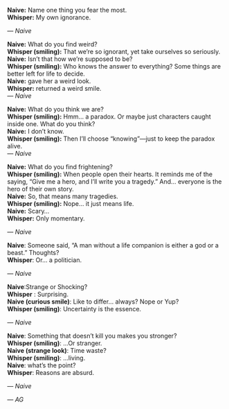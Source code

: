 **Naive:** Name one thing you fear the most.  
**Whisper:** My own ignorance.

— *Naive*



**Naive:** What do you find weird?  
**Whisper (smiling):** That we’re so ignorant, yet take ourselves so seriously.  
**Naive:** Isn’t that how we’re supposed to be?  
**Whisper (smiling):** Who knows the answer to everything? Some things are better left for life to decide.  
**Naive:** gave her a weird look.  
**Whisper:** returned a weird smile.  
— *Naive*  



**Naive:** What do you think we are?  
**Whisper (smiling):** Hmm… a paradox. Or maybe just characters caught inside one. What do you think?  
**Naive:** I don’t know.  
**Whisper (smiling):** Then I’ll choose “knowing”—just to keep the paradox alive.  
— *Naive*  



**Naive:** What do you find frightening?   
**Whisper (smiling):** When people open their hearts. It reminds me of the saying, “Give me a hero, and I’ll write you a tragedy.” And… everyone is the hero of their own story.   
**Naive:** So, that means many tragedies.   
**Whisper (smiling):** Nope… it just means life.   
**Naive:** Scary…   
**Whisper:** Only momentary.   

— *Naive*  

**Naive**: Someone said, “A man without a life companion is either a god or a beast.” Thoughts?  
**Whisper**: Or… a politician.  

— *Naive*   


**Naive**:Strange or Shocking?  
**Whisper** : Surprising.   
**Naive (curious smile)**: Like to differ… always? Nope or Yup?  
**Whisper (smiling)**: Uncertainty is the essence.   

 — *Naive*      


**Naive**: Something that doesn’t kill you makes you stronger?    
**Whisper (smiling)**: …Or stranger.    
**Naive (strange look)**: Time waste?    
**Whisper (smiling)**: ...living.    
**Naive**: what’s the point?    
**Whisper**: Reasons are absurd.    

— *Naive*  

— *AG*   

